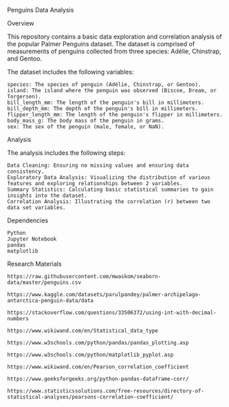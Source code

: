 Penguins Data Analysis

Overview

This repository contains a basic data exploration and correlation analysis of the popular Palmer Penguins dataset. The dataset is comprised of measurements of penguins collected from three species: Adélie, Chinstrap, and Gentoo. 

The dataset includes the following variables:

    species: The species of penguin (Adélie, Chinstrap, or Gentoo).
    island: The island where the penguin was observed (Biscoe, Dream, or Torgersen).
    bill_length_mm: The length of the penguin's bill in millimeters.
    bill_depth_mm: The depth of the penguin's bill in millimeters.
    flipper_length_mm: The length of the penguin's flipper in millimeters.
    body_mass_g: The body mass of the penguin in grams.
    sex: The sex of the penguin (male, female, or NaN).

Analysis

The analysis includes the following steps:

    Data Cleaning: Ensuring no missing values and ensuring data consistency.
    Exploratory Data Analysis: Visualizing the distribution of various features and exploring relationships between 2 variables.
    Summary Statistics: Calculating basic statistical summaries to gain insights into the dataset.
    Correlation Analysis: Illustrating the correlation (r) between two data set variables.

Dependencies

    Python
    Jupyter Notebook
    pandas
    matplotlib

Research Materials

    https://raw.githubusercontent.com/mwaskom/seaborn-data/master/penguins.csv

    https://www.kaggle.com/datasets/parulpandey/palmer-archipelago-antarctica-penguin-data/data

    https://stackoverflow.com/questions/33506372/using-int-with-decimal-numbers

    https://www.wikiwand.com/en/Statistical_data_type

    https://www.w3schools.com/python/pandas/pandas_plotting.asp

    https://www.w3schools.com/python/matplotlib_pyplot.asp

    https://www.wikiwand.com/en/Pearson_correlation_coefficient

    https://www.geeksforgeeks.org/python-pandas-dataframe-corr/

    https://www.statisticssolutions.com/free-resources/directory-of-statistical-analyses/pearsons-correlation-coefficient/



